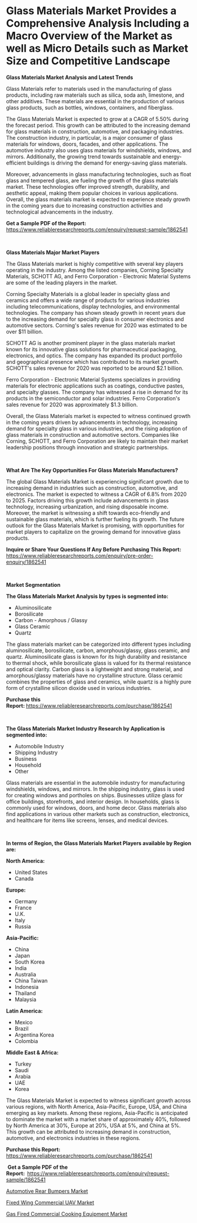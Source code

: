 <p><h1>Glass Materials Market Provides a Comprehensive Analysis Including a Macro Overview of the Market as well as Micro Details such as Market Size and Competitive Landscape</h1></p><p><strong>Glass Materials Market Analysis and Latest Trends</strong></p>
<p><p>Glass Materials refer to materials used in the manufacturing of glass products, including raw materials such as silica, soda ash, limestone, and other additives. These materials are essential in the production of various glass products, such as bottles, windows, containers, and fiberglass.</p><p>The Glass Materials Market is expected to grow at a CAGR of 5.50% during the forecast period. This growth can be attributed to the increasing demand for glass materials in construction, automotive, and packaging industries. The construction industry, in particular, is a major consumer of glass materials for windows, doors, facades, and other applications. The automotive industry also uses glass materials for windshields, windows, and mirrors. Additionally, the growing trend towards sustainable and energy-efficient buildings is driving the demand for energy-saving glass materials.</p><p>Moreover, advancements in glass manufacturing technologies, such as float glass and tempered glass, are fueling the growth of the glass materials market. These technologies offer improved strength, durability, and aesthetic appeal, making them popular choices in various applications. Overall, the glass materials market is expected to experience steady growth in the coming years due to increasing construction activities and technological advancements in the industry.</p></p>
<p><strong>Get a Sample PDF of the Report:&nbsp;</strong> <a href="https://www.reliableresearchreports.com/enquiry/request-sample/1862541">https://www.reliableresearchreports.com/enquiry/request-sample/1862541</a></p>
<p>&nbsp;</p>
<p><strong>Glass Materials Major Market Players</strong></p>
<p><p>The Glass Materials market is highly competitive with several key players operating in the industry. Among the listed companies, Corning Specialty Materials, SCHOTT AG, and Ferro Corporation - Electronic Material Systems are some of the leading players in the market.</p><p>Corning Specialty Materials is a global leader in specialty glass and ceramics and offers a wide range of products for various industries including telecommunications, display technologies, and environmental technologies. The company has shown steady growth in recent years due to the increasing demand for specialty glass in consumer electronics and automotive sectors. Corning's sales revenue for 2020 was estimated to be over $11 billion.</p><p>SCHOTT AG is another prominent player in the glass materials market known for its innovative glass solutions for pharmaceutical packaging, electronics, and optics. The company has expanded its product portfolio and geographical presence which has contributed to its market growth. SCHOTT's sales revenue for 2020 was reported to be around $2.1 billion.</p><p>Ferro Corporation - Electronic Material Systems specializes in providing materials for electronic applications such as coatings, conductive pastes, and specialty glasses. The company has witnessed a rise in demand for its products in the semiconductor and solar industries. Ferro Corporation's sales revenue for 2020 was approximately $1.3 billion.</p><p>Overall, the Glass Materials market is expected to witness continued growth in the coming years driven by advancements in technology, increasing demand for specialty glass in various industries, and the rising adoption of glass materials in construction and automotive sectors. Companies like Corning, SCHOTT, and Ferro Corporation are likely to maintain their market leadership positions through innovation and strategic partnerships.</p></p>
<p>&nbsp;</p>
<p><strong>What Are The Key Opportunities For Glass Materials Manufacturers?</strong></p>
<p><p>The global Glass Materials Market is experiencing significant growth due to increasing demand in industries such as construction, automotive, and electronics. The market is expected to witness a CAGR of 6.8% from 2020 to 2025. Factors driving this growth include advancements in glass technology, increasing urbanization, and rising disposable income. Moreover, the market is witnessing a shift towards eco-friendly and sustainable glass materials, which is further fueling its growth. The future outlook for the Glass Materials Market is promising, with opportunities for market players to capitalize on the growing demand for innovative glass products.</p></p>
<p><strong>Inquire or Share Your Questions If Any Before Purchasing This Report:</strong> <a href="https://www.reliableresearchreports.com/enquiry/pre-order-enquiry/1862541">https://www.reliableresearchreports.com/enquiry/pre-order-enquiry/1862541</a></p>
<p>&nbsp;</p>
<p><strong>Market Segmentation</strong></p>
<p><strong>The Glass Materials Market Analysis by types is segmented into:</strong></p>
<p><ul><li>Aluminosilicate</li><li>Borosilicate</li><li>Carbon - Amorphous / Glassy</li><li>Glass Ceramic</li><li>Quartz</li></ul></p>
<p><p>The glass materials market can be categorized into different types including aluminosilicate, borosilicate, carbon, amorphous/glassy, glass ceramic, and quartz. Aluminosilicate glass is known for its high durability and resistance to thermal shock, while borosilicate glass is valued for its thermal resistance and optical clarity. Carbon glass is a lightweight and strong material, and amorphous/glassy materials have no crystalline structure. Glass ceramic combines the properties of glass and ceramics, while quartz is a highly pure form of crystalline silicon dioxide used in various industries.</p></p>
<p><strong>Purchase this Report:&nbsp;</strong><a href="https://www.reliableresearchreports.com/purchase/1862541">https://www.reliableresearchreports.com/purchase/1862541</a></p>
<p>&nbsp;</p>
<p><strong>The Glass Materials Market Industry Research by Application is segmented into:</strong></p>
<p><ul><li>Automobile Industry</li><li>Shipping Industry</li><li>Business</li><li>Household</li><li>Other</li></ul></p>
<p><p>Glass materials are essential in the automobile industry for manufacturing windshields, windows, and mirrors. In the shipping industry, glass is used for creating windows and portholes on ships. Businesses utilize glass for office buildings, storefronts, and interior design. In households, glass is commonly used for windows, doors, and home decor. Glass materials also find applications in various other markets such as construction, electronics, and healthcare for items like screens, lenses, and medical devices.</p></p>
<p>&nbsp;</p>
<p><strong>In terms of Region, the Glass Materials Market Players available by Region are:</strong></p>
<p>
    <p> <strong> North America: </strong>
        <ul>
            <li>United States</li>
            <li>Canada</li>
        </ul>
        </p> 
    <p> <strong> Europe: </strong>
        <ul>
            <li>Germany</li>
            <li>France</li>
            <li>U.K.</li>
            <li>Italy</li>
            <li>Russia</li>
        </ul>
        </p> 
    <p> <strong> Asia-Pacific: </strong>
        <ul>
            <li>China</li>
            <li>Japan</li>
            <li>South Korea</li>
            <li>India</li>
            <li>Australia</li>
            <li>China Taiwan</li>
            <li>Indonesia</li>
            <li>Thailand</li>
            <li>Malaysia</li>
        </ul>
        </p> 
    <p> <strong> Latin America: </strong>
        <ul>
            <li>Mexico</li>
            <li>Brazil</li>
            <li>Argentina Korea</li>
            <li>Colombia</li>
        </ul>
        </p> 
    <p> <strong> Middle East & Africa: </strong>
        <ul>
            <li>Turkey</li>
            <li>Saudi</li>
            <li>Arabia</li>
            <li>UAE</li>
            <li>Korea</li>
        </ul>
    </p>
    </p>
<p><p>The Glass Materials Market is expected to witness significant growth across various regions, with North America, Asia-Pacific, Europe, USA, and China emerging as key markets. Among these regions, Asia-Pacific is anticipated to dominate the market with a market share of approximately 40%, followed by North America at 30%, Europe at 20%, USA at 5%, and China at 5%. This growth can be attributed to increasing demand in construction, automotive, and electronics industries in these regions.</p></p>
<p><strong>Purchase this Report: </strong><a href="https://www.reliableresearchreports.com/purchase/1862541">https://www.reliableresearchreports.com/purchase/1862541</a></p>
<p>&nbsp;<strong>Get a Sample PDF of the Report:&nbsp;&nbsp;</strong><a href="https://www.reliableresearchreports.com/enquiry/request-sample/1862541">https://www.reliableresearchreports.com/enquiry/request-sample/1862541</a></p>
<p><strong></strong></p>
<p><p><a href="https://view.publitas.com/reportprime-1/automotive-rear-bumpers-market-research-report-reveals-the-latest-trends-and-opportunities-of-this-market-for-period-from-2023-2030/">Automotive Rear Bumpers Market</a></p><p><a href="https://view.publitas.com/reportprime-1/fixed-wing-commercial-uav-market-size-share-trends-analysis-report-by-application-regional-outlook-competitive-strategies-and-segment-forecasts-2023-2030/">Fixed Wing Commercial UAV Market</a></p><p><a href="https://view.publitas.com/reportprime-1/gas-fired-commercial-cooking-equipment-market-research-report-the-key-to-successful-business-strategy-forecasted-for-period-from-2023-2030/">Gas Fired Commercial Cooking Equipment Market</a></p></p>